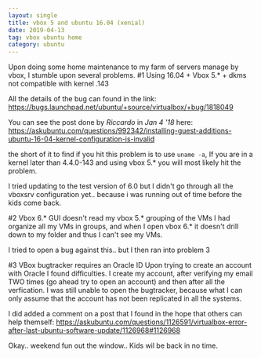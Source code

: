 ```yaml
---
layout: single
title: vbox 5 and ubuntu 16.04 (xenial)
date: 2019-04-13
tag: vbox ubuntu home
category: ubuntu 
---
```

Upon doing some home maintenance to my farm of servers manage by vbox, I stumble upon several problems.
#1 Using 16.04 + Vbox 5.* + dkms not compatible with kernel .143

All the details of the bug can found in the link: https://bugs.launchpad.net/ubuntu/+source/virtualbox/+bug/1818049

You can see the post done by *Riccardo* in *Jan 4 '18* here:
https://askubuntu.com/questions/992342/installing-guest-additions-ubuntu-16-04-kernel-configuration-is-invalid


the short of it to find if you hit this problem is to use `uname -a`, If you are in a kernel later than 4.4.0-143 and using vbox 5.* you will most likely hit the problem.

I tried updating to the test version of 6.0 but I didn't go through all the vboxsrv configuration yet.. because i was running out of time before the kids come back.

 
#2 Vbox 6.* GUI doesn't read my vbox 5.* grouping of the VMs
I had organize all my VMs in groups, and when I open vbox 6.* it doesn't drill down to my folder and thus I can't see my VMs.


I tried to open a bug against this.. but I then ran into problem 3

#3 VBox bugtracker requires an Oracle ID
Upon trying to create an account with Oracle I found difficulties. I create my account, after verifying my email TWO times (go ahead try to open an account) and then after all the verfication. I was still unable to open the bugtracker, because what I can only assume that the account has not been replicated in all the systems.

I did added a comment on a post that I found in the hope that others can help themself: https://askubuntu.com/questions/1126591/virtualbox-error-after-last-ubuntu-software-update/1126968#1126968

Okay.. weekend fun out the window.. Kids wil be back in no time.
